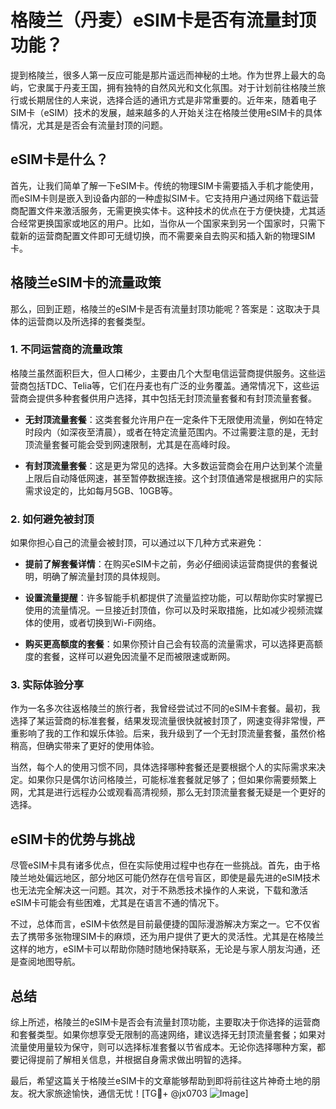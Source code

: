 # 格陵兰（丹麦）eSIM卡是否有流量封顶功能？

提到格陵兰，很多人第一反应可能是那片遥远而神秘的土地。作为世界上最大的岛屿，它隶属于丹麦王国，拥有独特的自然风光和文化氛围。对于计划前往格陵兰旅行或长期居住的人来说，选择合适的通讯方式是非常重要的。近年来，随着电子SIM卡（eSIM）技术的发展，越来越多的人开始关注在格陵兰使用eSIM卡的具体情况，尤其是是否会有流量封顶的问题。

## eSIM卡是什么？

首先，让我们简单了解一下eSIM卡。传统的物理SIM卡需要插入手机才能使用，而eSIM卡则是嵌入到设备内部的一种虚拟SIM卡。它支持用户通过网络下载运营商配置文件来激活服务，无需更换实体卡。这种技术的优点在于方便快捷，尤其适合经常更换国家或地区的用户。比如，当你从一个国家来到另一个国家时，只需下载新的运营商配置文件即可无缝切换，而不需要亲自去购买和插入新的物理SIM卡。

## 格陵兰eSIM卡的流量政策

那么，回到正题，格陵兰的eSIM卡是否有流量封顶功能呢？答案是：这取决于具体的运营商以及所选择的套餐类型。

### 1. **不同运营商的流量政策**
格陵兰虽然面积巨大，但人口稀少，主要由几个大型电信运营商提供服务。这些运营商包括TDC、Telia等，它们在丹麦也有广泛的业务覆盖。通常情况下，这些运营商会提供多种套餐供用户选择，其中包括无封顶流量套餐和有封顶流量套餐。

- **无封顶流量套餐**：这类套餐允许用户在一定条件下无限使用流量，例如在特定时段内（如深夜至清晨），或者在特定流量范围内。不过需要注意的是，无封顶流量套餐可能会受到网速限制，尤其是在高峰时段。
  
- **有封顶流量套餐**：这是更为常见的选择。大多数运营商会在用户达到某个流量上限后自动降低网速，甚至暂停数据连接。这个封顶值通常是根据用户的实际需求设定的，比如每月5GB、10GB等。

### 2. **如何避免被封顶**

如果你担心自己的流量会被封顶，可以通过以下几种方式来避免：

- **提前了解套餐详情**：在购买eSIM卡之前，务必仔细阅读运营商提供的套餐说明，明确了解流量封顶的具体规则。
  
- **设置流量提醒**：许多智能手机都提供了流量监控功能，可以帮助你实时掌握已使用的流量情况。一旦接近封顶值，你可以及时采取措施，比如减少视频流媒体的使用，或者切换到Wi-Fi网络。

- **购买更高额度的套餐**：如果你预计自己会有较高的流量需求，可以选择更高额度的套餐，这样可以避免因流量不足而被限速或断网。

### 3. **实际体验分享**

作为一名多次往返格陵兰的旅行者，我曾经尝试过不同的eSIM卡套餐。最初，我选择了某运营商的标准套餐，结果发现流量很快就被封顶了，网速变得非常慢，严重影响了我的工作和娱乐体验。后来，我升级到了一个无封顶流量套餐，虽然价格稍高，但确实带来了更好的使用体验。

当然，每个人的使用习惯不同，具体选择哪种套餐还是要根据个人的实际需求来决定。如果你只是偶尔访问格陵兰，可能标准套餐就足够了；但如果你需要频繁上网，尤其是进行远程办公或观看高清视频，那么无封顶流量套餐无疑是一个更好的选择。

## eSIM卡的优势与挑战

尽管eSIM卡具有诸多优点，但在实际使用过程中也存在一些挑战。首先，由于格陵兰地处偏远地区，部分地区可能仍然存在信号盲区，即使是最先进的eSIM技术也无法完全解决这一问题。其次，对于不熟悉技术操作的人来说，下载和激活eSIM卡可能会有些困难，尤其是在语言不通的情况下。

不过，总体而言，eSIM卡依然是目前最便捷的国际漫游解决方案之一。它不仅省去了携带多张物理SIM卡的麻烦，还为用户提供了更大的灵活性。尤其是在格陵兰这样的地方，eSIM卡可以帮助你随时随地保持联系，无论是与家人朋友沟通，还是查阅地图导航。

## 总结

综上所述，格陵兰的eSIM卡是否会有流量封顶功能，主要取决于你选择的运营商和套餐类型。如果你想享受无限制的高速网络，建议选择无封顶流量套餐；如果对流量使用量较为保守，则可以选择标准套餐以节省成本。无论你选择哪种方案，都要记得提前了解相关信息，并根据自身需求做出明智的选择。

最后，希望这篇关于格陵兰eSIM卡的文章能够帮助到即将前往这片神奇土地的朋友。祝大家旅途愉快，通信无忧！[TG💪+ @jx0703 ![Image](https://github.com/user-attachments/assets/dbca1d08-cadb-493c-b0ec-ad6f7a83f270)]